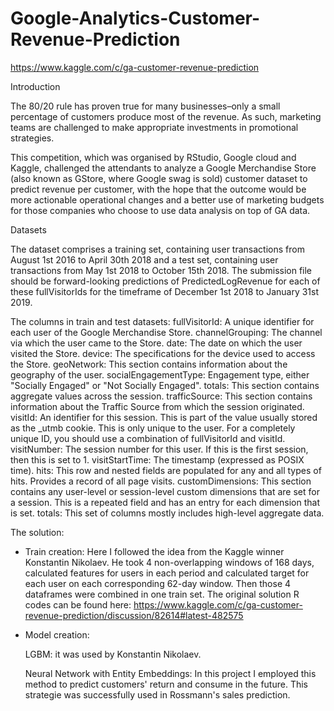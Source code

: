# Google-Analytics-Customer-Revenue-Prediction
https://www.kaggle.com/c/ga-customer-revenue-prediction

Introduction

The 80/20 rule has proven true for many businesses–only a small percentage of customers produce most of the revenue. As such, marketing teams are challenged to make appropriate investments in promotional strategies.

This competition, which was organised by RStudio, Google cloud and Kaggle, challenged the attendants to analyze a Google Merchandise Store (also known as GStore, where Google swag is sold) customer dataset to predict revenue per customer, with the hope that the outcome would be more actionable operational changes and a better use of marketing budgets for those companies who choose to use data analysis on top of GA data.

Datasets 

The dataset comprises a training set, containing user transactions from August 1st 2016 to April 30th 2018 and a test set, containing user transactions from May 1st 2018 to October 15th 2018. The submission file should be forward-looking predictions of PredictedLogRevenue for each of these fullVisitorIds for the timeframe of December 1st 2018 to January 31st 2019.

The columns in train and test datasets:
fullVisitorId: A unique identifier for each user of the Google Merchandise Store.
channelGrouping: The channel via which the user came to the Store.
date: The date on which the user visited the Store.
device: The specifications for the device used to access the Store.
geoNetwork: This section contains information about the geography of the user.
socialEngagementType: Engagement type, either "Socially Engaged" or "Not Socially Engaged".
totals: This section contains aggregate values across the session.
trafficSource: This section contains information about the Traffic Source from which the session originated.
visitId: An identifier for this session. This is part of the value usually stored as the _utmb cookie. This is only unique to the user. For a completely unique ID, you should use a combination of fullVisitorId and visitId.
visitNumber: The session number for this user. If this is the first session, then this is set to 1.
visitStartTime: The timestamp (expressed as POSIX time).
hits: This row and nested fields are populated for any and all types of hits. Provides a record of all page visits.
customDimensions: This section contains any user-level or session-level custom dimensions that are set for a session. This is a repeated field and has an entry for each dimension that is set.
totals: This set of columns mostly includes high-level aggregate data.
    
The solution:

- Train creation: Here I followed the idea from the Kaggle winner Konstantin Nikolaev. He took 4 non-overlapping windows of 168 days, calculated features for users in each period and calculated target for each user on each corresponding 62-day window. Then those 4 dataframes were combined in one train set. The original solution R codes can be found here:
https://www.kaggle.com/c/ga-customer-revenue-prediction/discussion/82614#latest-482575

- Model creation: 

  LGBM: it was used by Konstantin Nikolaev.
  
  Neural Network with Entity Embeddings: In this project I employed this method to predict customers' return and consume in the future. This strategie was successfully used in Rossmann's sales prediction. 
  
